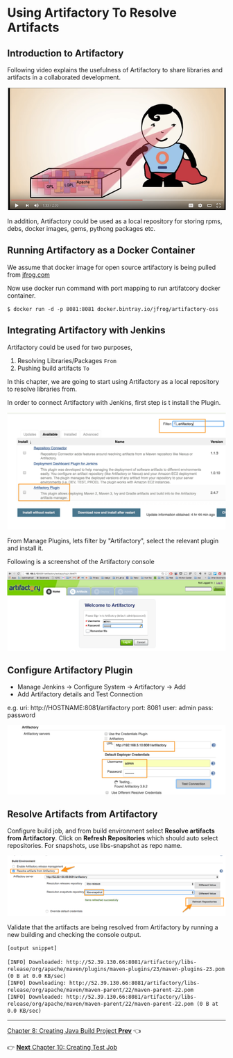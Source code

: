 # Using Artifactory To Resolve Artifacts

## Introduction to Artifactory

Following video explains the usefulness of Artifactory to share libraries and artifacts in a collaborated development.

[![Introduction ro Artifactory](images/chap9/artifactory_intro.png)](https://youtu.be/aa4YBDUDWy0 "Introduction to Artifactory")

In addition, Artifactory could be used as a local repository for storing rpms, debs, docker images, gems, pythong packages etc.

## Running Artifactory as a Docker Container

We assume that docker image for open source artifactory is being pulled from [jfrog.com](https://www.jfrog.com/open-source/)

Now use docker run command with port mapping to run artifatcory docker container.

```
$ docker run -d -p 8081:8081 docker.bintray.io/jfrog/artifactory-oss
```

## Integrating Artifactory with Jenkins

Artifactory could be used for two purposes,
1. Resolving Libraries/Packages `From`
1. Pushing build artifacts `To`

In this chapter, we are going to start using Artifactory as a local repository  to resolve libraries from.

In order to connect Artifactory with Jenkins, first step is t install the Plugin.

![Installing Artifactory Plugin](images/chap9/artifactory_plugin.jpg)

From Manage Plugins, lets filter by "Artifactory", select the relevant plugin and install it.

Following is a screenshot of the Artifactory console

![ Artifactory Console](images/chap9/artifactory_login.jpg)



## Configure Artifactory Plugin
* Manage Jenkins -> Configure System -> Artifactory -> Add
* Add Artifactory details and Test Connection

e.g.
   uri: http://HOSTNAME:8081/artifactory
   port: 8081
   user: admin
   pass: password


![Configuring  Artifactory Plugin](images/chap9/artifactory_configs.jpg)


## Resolve Artifacts from Artifactory

Configure build job, and from build environment select **Resolve artifacts from Artifactory**. Click on **Refresh Repositories** which should auto select repositories. For snapshots, use libs-snapshot as repo name.


![Resolve Artifacts from   Artifactory ](images/chap9/resolve.png)

Validate that the artifacts are being resolved from Artifactory by running a new building and checking the console output.


```
[output snippet]

[INFO] Downloaded: http://52.39.130.66:8081/artifactory/libs-release/org/apache/maven/plugins/maven-plugins/23/maven-plugins-23.pom (0 B at 0.0 KB/sec)
[INFO] Downloading: http://52.39.130.66:8081/artifactory/libs-release/org/apache/maven/maven-parent/22/maven-parent-22.pom
[INFO] Downloaded: http://52.39.130.66:8081/artifactory/libs-release/org/apache/maven/maven-parent/22/maven-parent-22.pom (0 B at 0.0 KB/sec)
```

----
[Chapter 8: Creating Java Build Project **Prev**](https://github.com/schoolofdevops/learn-jenkins/blob/master/manuscript/080_creating_java_build_job.md) :point_left:

:point_right: [**Next** Chapter 10: Creating Test Job](https://github.com/schoolofdevops/learn-jenkins/blob/master/manuscript/100_creating_test_job.md)
